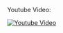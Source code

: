 Youtube Video:

[![Youtube Video](http://img.youtube.com/vi/Mo8lxhzlCsI/0.jpg)](http://www.youtube.com/watch?v=Mo8lxhzlCsI)
